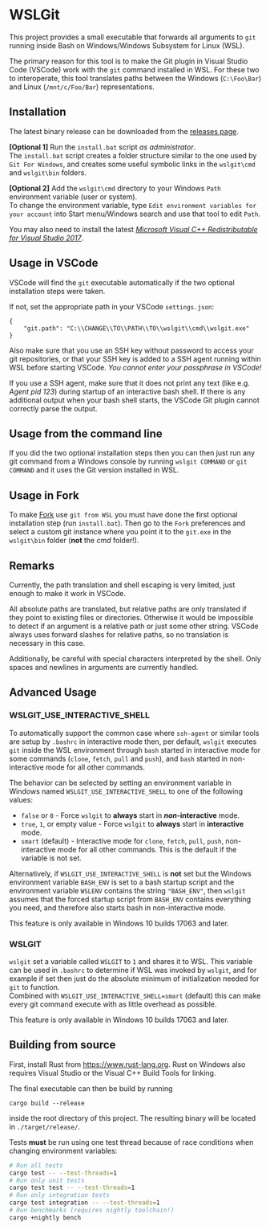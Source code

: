 # WSLGit

This project provides a small executable that forwards all arguments
to `git` running inside Bash on Windows/Windows Subsystem for Linux (WSL).

The primary reason for this tool is to make the Git plugin in
Visual Studio Code (VSCode) work with the `git` command installed in WSL.
For these two to interoperate, this tool translates paths
between the Windows (`C:\Foo\Bar`) and Linux (`/mnt/c/Foo/Bar`)
representations.

## Installation

The latest binary release can be downloaded from the
[releases page](https://github.com/andy-5/wslgit/releases).

**[Optional 1]** Run the `install.bat` script *as administrator*.  
The `install.bat` script creates a folder structure similar to the one used by `Git For Windows`, 
and creates some useful symbolic links in the `wslgit\cmd` and `wslgit\bin` folders.

**[Optional 2]** Add the `wslgit\cmd` directory to your Windows `Path`
environment variable (user or system).  
To change the environment variable, type
`Edit environment variables for your account` into Start menu/Windows search
and use that tool to edit `Path`.

You may also need to install the latest
[*Microsoft Visual C++ Redistributable for Visual Studio 2017*](https://aka.ms/vs/15/release/vc_redist.x64.exe).

## Usage in VSCode

VSCode will find the `git` executable automatically if the two optional installation steps were taken.

If not, set the appropriate path in your VSCode `settings.json`:

```
{
    "git.path": "C:\\CHANGE\\TO\\PATH\\TO\\wslgit\\cmd\\wslgit.exe"
}
```

Also make sure that you use an SSH key without password to access your
git repositories, or that your SSH key is added to a SSH agent running
within WSL before starting VSCode.
*You cannot enter your passphrase in VSCode!*

If you use a SSH agent, make sure that it does not print any text
(like e.g. *Agent pid 123*) during startup of an interactive bash shell.
If there is any additional output when your bash shell starts, the VSCode
Git plugin cannot correctly parse the output.


## Usage from the command line

If you did the two optional installation steps then 
you can then just run any git command from a Windows console
by running `wslgit COMMAND` or `git COMMAND` and it uses the Git version
installed in WSL.

## Usage in Fork

To make [Fork](https://fork.dev) use `git from WSL` you must have done the first optional installation step (run `install.bat`). Then go to the `Fork` preferences and select a custom git instance where you point it to the `git.exe` in the `wslgit\bin` folder (**not** the *cmd* folder!).

## Remarks

Currently, the path translation and shell escaping is very limited,
just enough to make it work in VSCode.

All absolute paths are translated, but relative paths are only
translated if they point to existing files or directories.
Otherwise it would be impossible to detect if an
argument is a relative path or just some other string.
VSCode always uses forward slashes for relative paths, so no
translation is necessary in this case.

Additionally, be careful with special characters interpreted by the shell.
Only spaces and newlines in arguments are currently handled.


## Advanced Usage

### WSLGIT_USE_INTERACTIVE_SHELL
To automatically support the common case where `ssh-agent` or similar tools are 
setup by `.bashrc` in interactive mode then, per default, `wslgit` executes `git` 
inside the WSL environment through `bash` started in interactive mode for some 
commands (`clone`, `fetch`, `pull` and `push`), and `bash` started in non-interactive 
mode for all other commands.

The behavior can be selected by setting an environment variable in Windows 
named `WSLGIT_USE_INTERACTIVE_SHELL` to one of the following values:
* `false` or `0` - Force `wslgit` to **always** start in **_non_-interactive** mode.
* `true`, `1`, or empty value - Force `wslgit` to **always** start in **interactive** mode.
* `smart` (default) - Interactive mode for `clone`, `fetch`, `pull`, `push`, 
non-interactive mode for all other commands. This is the default if the variable is not set.

Alternatively, if `WSLGIT_USE_INTERACTIVE_SHELL` is **not** set but the Windows 
environment variable `BASH_ENV` is set to a bash startup script and the environment 
variable `WSLENV` contains the string `"BASH_ENV"`, then `wslgit` assumes that 
the forced startup script from `BASH_ENV` contains everything you need, and 
therefore also starts bash in non-interactive mode.

This feature is only available in Windows 10 builds 17063 and later.

### WSLGIT
`wslgit` set a variable called `WSLGIT` to `1` and shares it to WSL. This variable can be used in `.bashrc` to 
determine if WSL was invoked by `wslgit`, and for example if set then just do the absolute minimum of initialization 
needed for `git` to function.  
Combined with `WSLGIT_USE_INTERACTIVE_SHELL=smart` (default) this can make every git command execute with as little overhead as possible.

This feature is only available in Windows 10 builds 17063 and later.

## Building from source

First, install Rust from https://www.rust-lang.org. Rust on Windows also
requires Visual Studio or the Visual C++ Build Tools for linking.

The final executable can then be build by running

```
cargo build --release
```

inside the root directory of this project. The resulting binary will
be located in `./target/release/`.

Tests **must** be run using one test thread because of race conditions when changing environment variables:
```bash
# Run all tests
cargo test -- --test-threads=1
# Run only unit tests
cargo test test -- --test-threads=1
# Run only integration tests
cargo test integration -- --test-threads=1
# Run benchmarks (requires nightly toolchain!)
cargo +nightly bench
```
